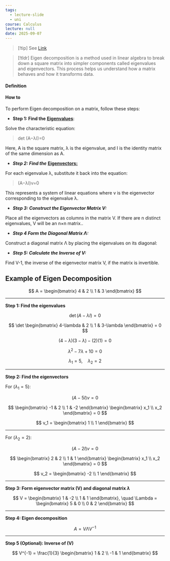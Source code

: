 ```yaml
---
tags:
  - lecture-slide
  - uni
course: Calculus
lecture: null
date: 2025-09-07
---
```

>[!tip] See [Link](https://www.geeksforgeeks.org/engineering-mathematics/eigen-decomposition-of-a-matrix/)

>[!tldr] Eigen decomposition is a method used in linear algebra to break down a square matrix into simpler components called eigenvalues and eigenvectors. This process helps us understand how a matrix behaves and how it transforms data.

#### Definition


#### How to
To perform Eigen decomposition on a matrix, follow these steps:

- **Step 1: Find the** [**Eigenvalues**](https://www.geeksforgeeks.org/engineering-mathematics/eigen-values/):

Solve the characteristic equation:

> det (A−λI)=0

Here, A is the square matrix, λ is the eigenvalue, and I is the identity matrix of the same dimension as A.

- ***Step 2: Find the*** [**Eigenvectors:**](https://www.geeksforgeeks.org/engineering-mathematics/eigen-values/)

For each eigenvalue λ, substitute it back into the equation:

> (A−λI)v=0

This represents a system of linear equations where v is the eigenvector corresponding to the eigenvalue λ.

- ***Step 3: Construct the Eigenvector Matrix V:***

Place all the eigenvectors as columns in the matrix V. If there are n distinct eigenvalues, V will be an n×n matrix..

- ***Step 4 Form the Diagonal Matrix Λ:***

Construct a diagonal matrix Λ by placing the eigenvalues on its diagonal:

- ***Step 5: Calculate the Inverse of V:***

Find V-1, the inverse of the eigenvector matrix V, if the matrix is invertible.


## Example of Eigen Decomposition

$$
A = \begin{bmatrix} 4 & 2 \\ 1 & 3 \end{bmatrix}
$$

---

**Step 1: Find the eigenvalues**

$$
\det(A - \lambda I) = 0
$$

$$
\det \begin{bmatrix} 4-\lambda & 2 \\ 1 & 3-\lambda \end{bmatrix} = 0
$$

$$
(4-\lambda)(3-\lambda) - (2)(1) = 0
$$

$$
\lambda^2 - 7\lambda + 10 = 0
$$

$$
\lambda_1 = 5, \quad \lambda_2 = 2
$$

---

**Step 2: Find the eigenvectors**

For $(\lambda_1 = 5)$:

$$
(A - 5I)v = 0
$$

$$
\begin{bmatrix} -1 & 2 \\ 1 & -2 \end{bmatrix}
\begin{bmatrix} x_1 \\ x_2 \end{bmatrix} = 0
$$

$$
v_1 = \begin{bmatrix} 1 \\ 1 \end{bmatrix}
$$

---

For $(\lambda_{2}=2)$:

$$
(A - 2I)v = 0
$$

$$
\begin{bmatrix} 2 & 2 \\ 1 & 1 \end{bmatrix}
\begin{bmatrix} x_1 \\ x_2 \end{bmatrix} = 0
$$

$$
v_2 = \begin{bmatrix} -2 \\ 1 \end{bmatrix}
$$

---

**Step 3: Form eigenvector matrix \(V\) and diagonal matrix $\lambda$**

$$
V = \begin{bmatrix} 1 & -2 \\ 1 & 1 \end{bmatrix}, 
\quad 
\Lambda = \begin{bmatrix} 5 & 0 \\ 0 & 2 \end{bmatrix}
$$

---

**Step 4: Eigen decomposition**

$$
A = V \Lambda V^{-1}
$$

---

**Step 5 (Optional): Inverse of \(V\)**
  
$$
V^{-1} = \frac{1}{3}
\begin{bmatrix} 1 & 2 \\ -1 & 1 \end{bmatrix}
$$
